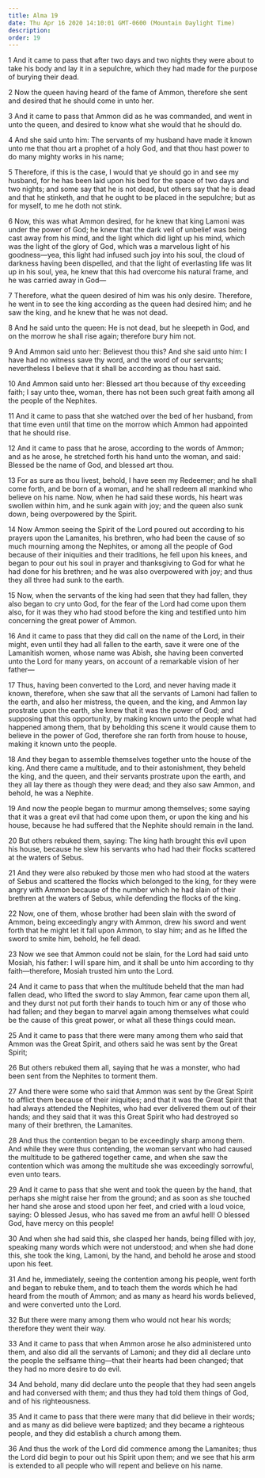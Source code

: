 ```yaml
---
title: Alma 19
date: Thu Apr 16 2020 14:10:01 GMT-0600 (Mountain Daylight Time)
description: 
order: 19
---
```


<p>
  1 And it came to pass that after two days and two nights they were about to
  take his body and lay it in a sepulchre, which they had made for the purpose
  of burying their dead.
</p>
<p>
  2 Now the queen having heard of the fame of Ammon, therefore she sent and
  desired that he should come in unto her.
</p>
<p>
  3 And it came to pass that Ammon did as he was commanded, and went in unto the
  queen, and desired to know what she would that he should do.
</p>
<p>
  4 And she said unto him: The servants of my husband have made it known unto me
  that thou art a prophet of a holy God, and that thou hast power to do many
  mighty works in his name;
</p>
<p>
  5 Therefore, if this is the case, I would that ye should go in and see my
  husband, for he has been laid upon his bed for the space of two days and two
  nights; and some say that he is not dead, but others say that he is dead and
  that he stinketh, and that he ought to be placed in the sepulchre; but as for
  myself, to me he doth not stink.
</p>
<p>
  6 Now, this was what Ammon desired, for he knew that king Lamoni was under the
  power of God; he knew that the dark veil of unbelief was being cast away from
  his mind, and the light which did light up his mind, which was the light of
  the glory of God, which was a marvelous light of his goodness&#x2014;yea, this
  light had infused such joy into his soul, the cloud of darkness having been
  dispelled, and that the light of everlasting life was lit up in his soul, yea,
  he knew that this had overcome his natural frame, and he was carried away in
  God&#x2014;
</p>
<p>
  7 Therefore, what the queen desired of him was his only desire. Therefore, he
  went in to see the king according as the queen had desired him; and he saw the
  king, and he knew that he was not dead.
</p>
<p>
  8 And he said unto the queen: He is not dead, but he sleepeth in God, and on
  the morrow he shall rise again; therefore bury him not.
</p>
<p>
  9 And Ammon said unto her: Believest thou this? And she said unto him: I have
  had no witness save thy word, and the word of our servants; nevertheless I
  believe that it shall be according as thou hast said.
</p>
<p>
  10 And Ammon said unto her: Blessed art thou because of thy exceeding faith; I
  say unto thee, woman, there has not been such great faith among all the people
  of the Nephites.
</p>
<p>
  11 And it came to pass that she watched over the bed of her husband, from that
  time even until that time on the morrow which Ammon had appointed that he
  should rise.
</p>
<p>
  12 And it came to pass that he arose, according to the words of Ammon; and as
  he arose, he stretched forth his hand unto the woman, and said: Blessed be the
  name of God, and blessed art thou.
</p>
<p>
  13 For as sure as thou livest, behold, I have seen my Redeemer; and he shall
  come forth, and be born of a woman, and he shall redeem all mankind who
  believe on his name. Now, when he had said these words, his heart was swollen
  within him, and he sunk again with joy; and the queen also sunk down, being
  overpowered by the Spirit.
</p>
<p>
  14 Now Ammon seeing the Spirit of the Lord poured out according to his prayers
  upon the Lamanites, his brethren, who had been the cause of so much mourning
  among the Nephites, or among all the people of God because of their iniquities
  and their traditions, he fell upon his knees, and began to pour out his soul
  in prayer and thanksgiving to God for what he had done for his brethren; and
  he was also overpowered with joy; and thus they all three had sunk to the
  earth.
</p>
<p>
  15 Now, when the servants of the king had seen that they had fallen, they also
  began to cry unto God, for the fear of the Lord had come upon them also, for
  it was they who had stood before the king and testified unto him concerning
  the great power of Ammon.
</p>
<p>
  16 And it came to pass that they did call on the name of the Lord, in their
  might, even until they had all fallen to the earth, save it were one of the
  Lamanitish women, whose name was Abish, she having been converted unto the
  Lord for many years, on account of a remarkable vision of her father&#x2014;
</p>
<p>
  17 Thus, having been converted to the Lord, and never having made it known,
  therefore, when she saw that all the servants of Lamoni had fallen to the
  earth, and also her mistress, the queen, and the king, and Ammon lay prostrate
  upon the earth, she knew that it was the power of God; and supposing that this
  opportunity, by making known unto the people what had happened among them,
  that by beholding this scene it would cause them to believe in the power of
  God, therefore she ran forth from house to house, making it known unto the
  people.
</p>
<p>
  18 And they began to assemble themselves together unto the house of the king.
  And there came a multitude, and to their astonishment, they beheld the king,
  and the queen, and their servants prostrate upon the earth, and they all lay
  there as though they were dead; and they also saw Ammon, and behold, he was a
  Nephite.
</p>
<p>
  19 And now the people began to murmur among themselves; some saying that it
  was a great evil that had come upon them, or upon the king and his house,
  because he had suffered that the Nephite should remain in the land.
</p>
<p>
  20 But others rebuked them, saying: The king hath brought this evil upon his
  house, because he slew his servants who had had their flocks scattered at the
  waters of Sebus.
</p>
<p>
  21 And they were also rebuked by those men who had stood at the waters of
  Sebus and scattered the flocks which belonged to the king, for they were angry
  with Ammon because of the number which he had slain of their brethren at the
  waters of Sebus, while defending the flocks of the king.
</p>
<p>
  22 Now, one of them, whose brother had been slain with the sword of Ammon,
  being exceedingly angry with Ammon, drew his sword and went forth that he
  might let it fall upon Ammon, to slay him; and as he lifted the sword to smite
  him, behold, he fell dead.
</p>
<p>
  23 Now we see that Ammon could not be slain, for the Lord had said unto
  Mosiah, his father: I will spare him, and it shall be unto him according to
  thy faith&#x2014;therefore, Mosiah trusted him unto the Lord.
</p>
<p>
  24 And it came to pass that when the multitude beheld that the man had fallen
  dead, who lifted the sword to slay Ammon, fear came upon them all, and they
  durst not put forth their hands to touch him or any of those who had fallen;
  and they began to marvel again among themselves what could be the cause of
  this great power, or what all these things could mean.
</p>
<p>
  25 And it came to pass that there were many among them who said that Ammon was
  the Great Spirit, and others said he was sent by the Great Spirit;
</p>
<p>
  26 But others rebuked them all, saying that he was a monster, who had been
  sent from the Nephites to torment them.
</p>
<p>
  27 And there were some who said that Ammon was sent by the Great Spirit to
  afflict them because of their iniquities; and that it was the Great Spirit
  that had always attended the Nephites, who had ever delivered them out of
  their hands; and they said that it was this Great Spirit who had destroyed so
  many of their brethren, the Lamanites.
</p>
<p>
  28 And thus the contention began to be exceedingly sharp among them. And while
  they were thus contending, the woman servant who had caused the multitude to
  be gathered together came, and when she saw the contention which was among the
  multitude she was exceedingly sorrowful, even unto tears.
</p>
<p>
  29 And it came to pass that she went and took the queen by the hand, that
  perhaps she might raise her from the ground; and as soon as she touched her
  hand she arose and stood upon her feet, and cried with a loud voice, saying: O
  blessed Jesus, who has saved me from an awful hell! O blessed God, have mercy
  on this people!
</p>
<p>
  30 And when she had said this, she clasped her hands, being filled with joy,
  speaking many words which were not understood; and when she had done this, she
  took the king, Lamoni, by the hand, and behold he arose and stood upon his
  feet.
</p>
<p>
  31 And he, immediately, seeing the contention among his people, went forth and
  began to rebuke them, and to teach them the words which he had heard from the
  mouth of Ammon; and as many as heard his words believed, and were converted
  unto the Lord.
</p>
<p>
  32 But there were many among them who would not hear his words; therefore they
  went their way.
</p>
<p>
  33 And it came to pass that when Ammon arose he also administered unto them,
  and also did all the servants of Lamoni; and they did all declare unto the
  people the selfsame thing&#x2014;that their hearts had been changed; that they
  had no more desire to do evil.
</p>
<p>
  34 And behold, many did declare unto the people that they had seen angels and
  had conversed with them; and thus they had told them things of God, and of his
  righteousness.
</p>
<p>
  35 And it came to pass that there were many that did believe in their words;
  and as many as did believe were baptized; and they became a righteous people,
  and they did establish a church among them.
</p>
<p>
  36 And thus the work of the Lord did commence among the Lamanites; thus the
  Lord did begin to pour out his Spirit upon them; and we see that his arm is
  extended to all people who will repent and believe on his name.
</p>
